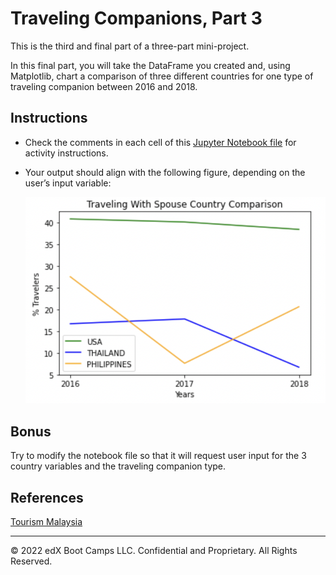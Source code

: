 # Traveling Companions, Part 3

This is the third and final part of a three-part mini-project.

In this final part, you will take the DataFrame you created and, using Matplotlib, chart a comparison of three different countries for one type of traveling companion between 2016 and 2018.

## Instructions

* Check the comments in each cell of this [Jupyter Notebook file](Unsolved/traveling_companions.ipynb) for activity instructions.

* Your output should align with the following figure, depending on the user’s input variable:

   ![outcome.](Images/10-TravelCompanion_Output.png)

## Bonus

Try to modify the notebook file so that it will request user input for the 3 country variables and the traveling companion type.

## References

[Tourism Malaysia](https://www.data.gov.my/data/en_US/dataset/travelling-companion)

- - -

© 2022 edX Boot Camps LLC. Confidential and Proprietary. All Rights Reserved.
